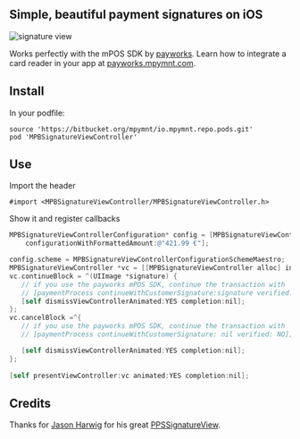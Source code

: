 ## Simple, beautiful payment signatures on iOS

![signature view](https://bytebucket.org/payworks/mpos.ios.blocks.signatureview/raw/bc411f7f2cb451ebf61736a82ac8034e4388801a/screen3.png "Signature View")

Works perfectly with the mPOS SDK by [payworks](http://www.payworksmobile.com). Learn how to integrate a card reader in your app at [payworks.mpymnt.com](http://www.payworks.mpymnt.com).

## Install

In your podfile:

	source 'https://bitbucket.org/mpymnt/io.mpymnt.repo.pods.git'
	pod 'MPBSignatureViewController'

## Use

Import the header

    #import <MPBSignatureViewController/MPBSignatureViewController.h>

Show it and register callbacks

```objectivec
MPBSignatureViewControllerConfiguration* config = [MPBSignatureViewControllerConfiguration 
    configurationWithFormattedAmount:@"421.99 €"];

config.scheme = MPBSignatureViewControllerConfigurationSchemeMaestro;
MPBSignatureViewController *vc = [[MPBSignatureViewController alloc] initWithConfiguration: config];
vc.continueBlock = ^(UIImage *signature) {
   // if you use the payworks mPOS SDK, continue the transaction with
   // [paymentProcess continueWithCustomerSignature:signature verified:YES];
   [self dismissViewControllerAnimated:YES completion:nil];
};
vc.cancelBlock =^{
   // if you use the payworks mPOS SDK, continue the transaction with
   // [paymentProcess continueWithCustomerSignature: nil verified: NO];

   [self dismissViewControllerAnimated:YES completion:nil];
};
    
[self presentViewController:vc animated:YES completion:nil];
```




## Credits

Thanks for [Jason Harwig](https://github.com/jharwig) for his great [PPSSignatureView](https://github.com/jharwig/PPSSignatureView).